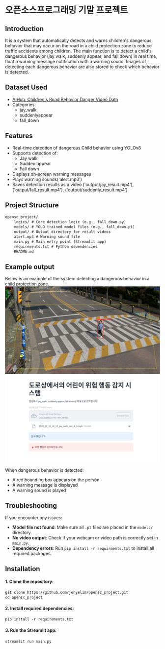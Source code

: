 # 오픈소스프로그래밍 기말 프로젝트

## Introduction
  It is a system that automatically detects and warns children's dangerous behavior that may occur on the road in a child protection zone to    reduce traffic accidents among children.
  The main function is to detect a child's dangerous behavior (jay walk, suddenly appear, and fall down) in real time, float a warning          message notification with a warning sound. Images of detecting each dangerous behavior are also stored to check which behavior is detected.

## 

## Dataset Used
- [AIHub: Children's Road Behavior Danger Video Data](https://aihub.or.kr/aihubdata/data/view.do?currMenu=115&topMenu=100&aihubDataSe=realm&dataSetSn=169)
- Categories:
  - jay_walk
  - suddenlyappear
  - fall_down



## Features
- Real-time detection of dangerous Child behavior using YOLOv8
- Supports detection of:
  - Jay walk
  - Sudden appear
  - Fall down
- Displays on-screen warning messages
- Plays warning sounds('alert.mp3')
- Saves detection results as a video ('output/jay_result.mp4'), ('output/fall_result.mp4'), ('output/suddenly_result.mp4')

  

## Project Structure
```
opensc_project/
    logics/ # Core detection logic (e.g., fall_down.py)
    models/ # YOLO trained model files (e.g., fall_down.pt) 
    output/ # Output directory for result videos
    alert.mp3 # Warning sound file
    main.py # Main entry point (Streamlit app)
    requirements.txt # Python dependencies
    README.md
```



## Example output
Below is an example of the system detecting a dangerous behavior in a child protection zone.
![Detection](output/jay_walk.png)
![Detection](output/output.png)


When dangerous behavior is detected:
- A red bounding box appears on the person
- A warning message is displayed
- A warning sound is played


  
## Troubleshooting
If you encounter any issues:

- **Model file not found**: Make sure all `.pt` files are placed in the `models/` directory.
- **No video output**: Check if your webcam or video path is correctly set in `main.py`.
- **Dependency errors**: Run `pip install -r requirments.txt` to install all required packages.
  


## Installation
#### 1. Clone the repository:
```
git clone https://github.com/jehyelim/opensc_project.git
cd opensc_project
```
#### 2. Install required dependencies:
```
pip install -r requirements.txt
```  
#### 3. Run the Streamlit app:
``` 
streamlit run main.py
```





